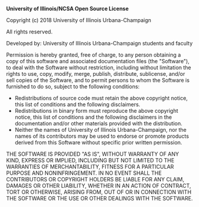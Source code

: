 **University of Illinois/NCSA Open Source License**

Copyright (c) 2018 University of Illinois Urbana-Champaign

All rights reserved.

Developed by: University of Illinois Urbana-Champaign students and faculty

Permission is hereby granted, free of charge, to any person obtaining a copy of this software and associated documentation files (the "Software"), to deal with the Software without restriction, including without limitation the rights to use, copy, modify, merge, publish, distribute, sublicense, and/or sell copies of the Software, and to permit persons to whom the Software is furnished to do so, subject to the following conditions:

 * Redistributions of source code must retain the above copyright notice, this list of conditions and the following disclaimers.
 * Redistributions in binary form must reproduce the above copyright notice, this list of conditions and the following disclaimers in the documentation and/or other materials provided with the distribution.
 * Neither the names of University of Illinois Urbana-Champaign, nor the names of its contributors may be used to endorse or promote products derived from this Software without specific prior written permission.
 
THE SOFTWARE IS PROVIDED "AS IS", WITHOUT WARRANTY OF ANY KIND, EXPRESS OR IMPLIED, INCLUDING BUT NOT LIMITED TO THE WARRANTIES OF MERCHANTABILITY, FITNESS FOR A PARTICULAR PURPOSE AND NONINFRINGEMENT. IN NO EVENT SHALL THE CONTRIBUTORS OR COPYRIGHT HOLDERS BE LIABLE FOR ANY CLAIM, DAMAGES OR OTHER LIABILITY, WHETHER IN AN ACTION OF CONTRACT, TORT OR OTHERWISE, ARISING FROM, OUT OF OR IN CONNECTION WITH THE SOFTWARE OR THE USE OR OTHER DEALINGS WITH THE SOFTWARE.
